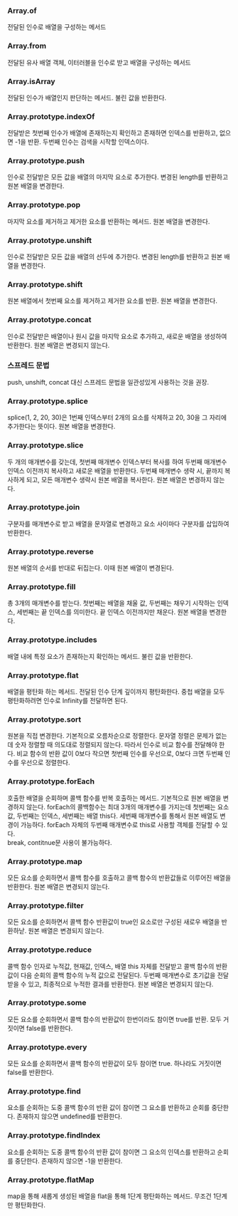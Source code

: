 ### Array.of
전달된 인수로 배열을 구성하는 메서드

### Array.from
전달된 유사 배열 객체, 이터러블을 인수로 받고 배열을 구성하는 메서드

### Array.isArray
전달된 인수가 배열인지 판단하는 메서드. 불린 값을 반환한다.

### Array.prototype.indexOf
전달받은 첫번째 인수가 배열에 존재하는지 확인하고 존재하면 인덱스를 반환하고, 없으면 -1을 반환. 두번째 인수는 검색을 시작할 인덱스이다.

### Array.prototype.push
인수로 전달받은 모든 값을 배열의 마지막 요소로 추가한다. 변경된 length를 반환하고 원본 배열을 변경한다.

### Array.prototype.pop
마지막 요소를 제거하고 제거한 요소를 반환하는 메서드. 원본 배열을 변경한다.

### Array.prototype.unshift
인수로 전달받은 모든 값을 배열의 선두에 추가한다. 변경된 length를 반환하고 원본 배열을 변경한다.

### Array.prototype.shift
원본 배열에서 첫번째 요소를 제거하고 제거한 요소를 반환. 원본 배열을 변경한다.

### Array.prototype.concat
인수로 전달받은 배열이나 원시 값을 마지막 요소로 추가하고, 새로운 배열을 생성하여 반환한다. 원본 배열은 변경되지 않는다.

### 스프레드 문법
push, unshift, concat 대신 스프레드 문법을 일관성있게 사용하는 것을 권장.

### Array.prototype.splice
splice(1, 2, 20, 30)은 1번째 인덱스부터 2개의 요소를 삭제하고 20, 30을 그 자리에 추가한다는 뜻이다. 원본 배열을 변경한다.

### Array.prototype.slice
두 개의 매개변수를 갖는데, 첫번째 매개변수 인덱스부터 복사를 하여 두번째 매개변수 인덱스 이전까지 복사하고 새로운 배열을 반환한다. 두번째 매개변수 생략 시, 끝까지 복사하게 되고, 모든 매개변수
생략시 원본 배열을 복사한다. 원본 배열은 변경하지 않는다.

### Array.prototype.join
구분자를 매개변수로 받고 배열을 문자열로 변경하고 요소 사이마다 구분자를 삽입하여 반환한다.

### Array.prototype.reverse
원본 배열의 순서를 반대로 뒤집는다. 이때 원본 배열이 변경된다.

### Array.prototype.fill
총 3개의 매개변수를 받는다. 첫번째는 배열을 채울 값, 두번째는 채우기 시작하는 인덱스, 세번째는 끝 인덱스를 의미한다. 끝 인덱스 이전까지만 채운다. 원본 배열을 변경한다.

### Array.prototype.includes
배열 내에 특정 요소가 존재하는지 확인하는 메서드. 불린 값을 반환한다.

### Array.prototype.flat
배열을 평탄화 하는 메서드. 전달된 인수 단계 깊이까지 평탄화한다. 중첩 배열을 모두 평탄화하려면 인수로 Infinity를 전달하면 된다.

### Array.prototype.sort
원본을 직접 변경한다. 기본적으로 오름차순으로 정렬한다. 문자열 정렬은 문제가 없는데 숫자 정렬할 때 의도대로 정렬되지 않는다. 따라서 인수로 비교 함수를 전달해야 한다.
비교 함수의 반환 값이 0보다 작으면 첫번째 인수를 우선으로, 0보다 크면 두번째 인수를 우선으로 정렬한다. 

### Array.prototype.forEach
호출한 배열을 순회하며 콜백 함수를 반복 호출하는 메서드. 기본적으로 원본 배열을 변경하지 않는다. forEach의 콜백함수는 최대 3개의 매개변수를 가지는데 첫번째는 요소 값, 두번째는
인덱스, 세번째는 배열 this다. 세번째 매개변수를 통해서 원본 배열도 변경이 가능하다. forEach 자체의 두번째 매개변수로 this로 사용할 객체를 전달할 수 있다.<br>
break, contitnue문 사용이 불가능하다. 

### Array.prototype.map
모든 요소를 순회하면서 콜백 함수를 호출하고 콜백 함수의 반환값들로 이루어진 배열을 반환한다. 원본 배열은 변경되지 않는다.

### Array.prototype.filter
모든 요소를 순회하면서 콜백 함수 반환값이 true인 요소로만 구성된 새로우 배열을 반환하낟. 원본 배열은 변경되지 않는다.

### Array.prototype.reduce
콜백 함수 인자로 누적값, 현재값, 인덱스, 배열 this 자체를 전달받고 콜백 함수의 반환 값이 다음 순회의 콜백 함수의 누적 값으로 전달된다. 두번째 매개변수로 초기값을 전달받을 수 있고,
최종적으로 누적한 결과를 반환한다. 원본 배열은 변경되지 않는다.

### Array.prototype.some
모든 요소를 순회하면서 콜백 함수의 반환값이 한번이라도 참이면 true를 반환. 모두 거짓이면 false를 반환한다.

### Array.prototype.every
모든 요소를 순회하면서 콜백 함수의 반환값이 모두 참이면 true. 하나라도 거짓이면 false를 반환한다.

### Array.prototype.find
요소를 순회하는 도중 콜백 함수의 반환 값이 참이면 그 요소를 반환하고 순회를 중단한다. 존재하지 않으면 undefined를 반환한다.

### Array.prototype.findIndex
요소를 순회하는 도중 콜백 함수의 반환 값이 참이면 그 요소의 인덱스를 반환하고 순회를 중단한다. 존재하지 않으면 -1을 반환한다.

### Array.prototype.flatMap
map을 통해 새롭게 생성된 배열을 flat을 통해 1단계 평탄화하는 메서드. 무조건 1단계만 평탄화한다.


